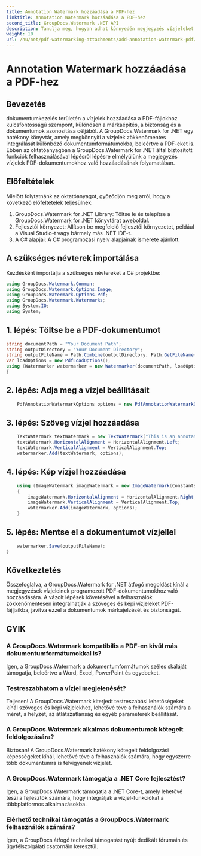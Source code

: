 ```yaml
---
title: Annotation Watermark hozzáadása a PDF-hez
linktitle: Annotation Watermark hozzáadása a PDF-hez
second_title: GroupDocs.Watermark .NET API
description: Tanulja meg, hogyan adhat könnyedén megjegyzés vízjeleket PDF-dokumentumokhoz a GroupDocs.Watermark for .NET segítségével. Egyszerűen fokozza a dokumentumok márkajelzését és biztonságát.
weight: 10
url: /hu/net/pdf-watermarking-attachments/add-annotation-watermark-pdf/
---
```


# Annotation Watermark hozzáadása a PDF-hez

## Bevezetés
dokumentumkezelés területén a vízjelek hozzáadása a PDF-fájlokhoz kulcsfontosságú szempont, különösen a márkaépítés, a biztonság és a dokumentumok azonosítása céljából. A GroupDocs.Watermark for .NET egy hatékony könyvtár, amely megkönnyíti a vízjelek zökkenőmentes integrálását különböző dokumentumformátumokba, beleértve a PDF-eket is. Ebben az oktatóanyagban a GroupDocs.Watermark for .NET által biztosított funkciók felhasználásával lépésről lépésre elmélyülünk a megjegyzés vízjelek PDF-dokumentumokhoz való hozzáadásának folyamatában.
## Előfeltételek
Mielőtt folytatnánk az oktatóanyagot, győződjön meg arról, hogy a következő előfeltételek teljesülnek:
1.  GroupDocs.Watermark for .NET Library: Töltse le és telepítse a GroupDocs.Watermark for .NET könyvtárat a[weboldal](https://releases.groupdocs.com/Watermark/net/).
2. Fejlesztői környezet: Állítson be megfelelő fejlesztői környezetet, például a Visual Studio-t vagy bármely más .NET IDE-t.
3. A C# alapjai: A C# programozási nyelv alapjainak ismerete ajánlott.

## A szükséges névterek importálása
Kezdésként importálja a szükséges névtereket a C# projektbe:
```csharp
using GroupDocs.Watermark.Common;
using GroupDocs.Watermark.Options.Image;
using GroupDocs.Watermark.Options.Pdf;
using GroupDocs.Watermark.Watermarks;
using System.IO;
using System;
```
## 1. lépés: Töltse be a PDF-dokumentumot
```csharp
string documentPath = "Your Document Path";
string outputDirectory = "Your Document Directory";
string outputFileName = Path.Combine(outputDirectory, Path.GetFileName(documentPath));
var loadOptions = new PdfLoadOptions();
using (Watermarker watermarker = new Watermarker(documentPath, loadOptions))
{
```
## 2. lépés: Adja meg a vízjel beállításait
```csharp
	PdfAnnotationWatermarkOptions options = new PdfAnnotationWatermarkOptions();
```
## 3. lépés: Szöveg vízjel hozzáadása
```csharp
	TextWatermark textWatermark = new TextWatermark("This is an annotation watermark", new Font("Arial", 8));
	textWatermark.HorizontalAlignment = HorizontalAlignment.Left;
	textWatermark.VerticalAlignment = VerticalAlignment.Top;
	watermarker.Add(textWatermark, options);
```
## 4. lépés: Kép vízjel hozzáadása
```csharp
	using (ImageWatermark imageWatermark = new ImageWatermark(Constants.ProtectJpg))
	{
		imageWatermark.HorizontalAlignment = HorizontalAlignment.Right;
		imageWatermark.VerticalAlignment = VerticalAlignment.Top;
		watermarker.Add(imageWatermark, options);
	}
```
## 5. lépés: Mentse el a dokumentumot vízjellel
```csharp
	watermarker.Save(outputFileName);
}
```

## Következtetés
Összefoglalva, a GroupDocs.Watermark for .NET átfogó megoldást kínál a megjegyzések vízjeleinek programozott PDF-dokumentumokhoz való hozzáadására. A vázolt lépések követésével a felhasználók zökkenőmentesen integrálhatják a szöveges és képi vízjeleket PDF-fájljaikba, javítva ezzel a dokumentumok márkajelzését és biztonságát.
## GYIK
### A GroupDocs.Watermark kompatibilis a PDF-en kívül más dokumentumformátumokkal is?
Igen, a GroupDocs.Watermark a dokumentumformátumok széles skáláját támogatja, beleértve a Word, Excel, PowerPoint és egyebeket.
### Testreszabhatom a vízjel megjelenését?
Teljesen! A GroupDocs.Watermark kiterjedt testreszabási lehetőségeket kínál szöveges és képi vízjelekhez, lehetővé téve a felhasználók számára a méret, a helyzet, az átlátszatlanság és egyéb paraméterek beállítását.
### A GroupDocs.Watermark alkalmas dokumentumok kötegelt feldolgozására?
Biztosan! A GroupDocs.Watermark hatékony kötegelt feldolgozási képességeket kínál, lehetővé téve a felhasználók számára, hogy egyszerre több dokumentumra is felvigyenek vízjelet.
### A GroupDocs.Watermark támogatja a .NET Core fejlesztést?
Igen, a GroupDocs.Watermark támogatja a .NET Core-t, amely lehetővé teszi a fejlesztők számára, hogy integrálják a vízjel-funkciókat a többplatformos alkalmazásokba.
### Elérhető technikai támogatás a GroupDocs.Watermark felhasználók számára?
Igen, a GroupDocs átfogó technikai támogatást nyújt dedikált fórumain és ügyfélszolgálati csatornáin keresztül.
